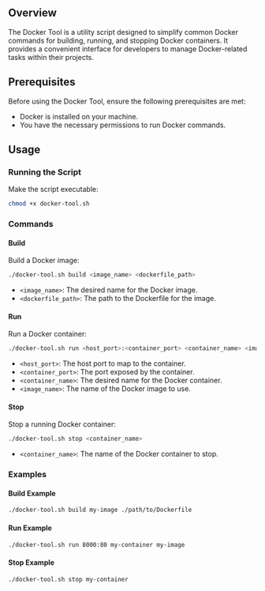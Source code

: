 ## Overview

The Docker Tool is a utility script designed to simplify common Docker commands for building, running, and stopping Docker containers. It provides a convenient interface for developers to manage Docker-related tasks within their projects.

## Prerequisites

Before using the Docker Tool, ensure the following prerequisites are met:

- Docker is installed on your machine.
- You have the necessary permissions to run Docker commands.

## Usage

### Running the Script

Make the script executable:

```bash
chmod +x docker-tool.sh
```

### Commands

#### Build

Build a Docker image:

```bash
./docker-tool.sh build <image_name> <dockerfile_path>
```

- `<image_name>`: The desired name for the Docker image.
- `<dockerfile_path>`: The path to the Dockerfile for the image.

#### Run

Run a Docker container:

```bash
./docker-tool.sh run <host_port>:<container_port> <container_name> <image_name>
```

- `<host_port>`: The host port to map to the container.
- `<container_port>`: The port exposed by the container.
- `<container_name>`: The desired name for the Docker container.
- `<image_name>`: The name of the Docker image to use.

#### Stop

Stop a running Docker container:

```bash
./docker-tool.sh stop <container_name>
```

- `<container_name>`: The name of the Docker container to stop.

### Examples

#### Build Example

```bash
./docker-tool.sh build my-image ./path/to/Dockerfile
```

#### Run Example

```bash
./docker-tool.sh run 8000:80 my-container my-image
```

#### Stop Example

```bash
./docker-tool.sh stop my-container
```
